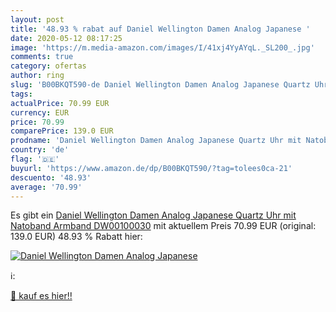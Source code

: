 ```yaml
---
layout: post
title: '48.93 % rabat auf Daniel Wellington Damen Analog Japanese '
date: 2020-05-12 08:17:25
image: 'https://m.media-amazon.com/images/I/41xj4YyAYqL._SL200_.jpg'
comments: true
category: ofertas
author: ring
slug: 'B00BKQT590-de Daniel Wellington Damen Analog Japanese Quartz Uhr mit...'
tags: 
actualPrice: 70.99 EUR
currency: EUR
price: 70.99
comparePrice: 139.0 EUR
prodname: 'Daniel Wellington Damen Analog Japanese Quartz Uhr mit Natoband Armband DW00100030'
country: 'de'
flag: '🇩🇪'
buyurl: 'https://www.amazon.de/dp/B00BKQT590/?tag=tolees0ca-21'
descuento: '48.93'
average: '70.99'
---
```


Es gibt ein [Daniel Wellington Damen Analog Japanese Quartz Uhr mit Natoband Armband DW00100030](https://www.amazon.de/dp/B00BKQT590/?tag=tolees0ca-21) mit aktuellem Preis 70.99 EUR (original: 139.0 EUR) 48.93 % Rabatt hier:

[![Daniel Wellington Damen Analog Japanese ](https://m.media-amazon.com/images/I/41xj4YyAYqL._SL200_.jpg)](https://www.amazon.de/dp/B00BKQT590/?tag=tolees0ca-21)

ℹ️:


[🛒 kauf es hier!!](https://www.amazon.de/dp/B00BKQT590/?tag=tolees0ca-21)

